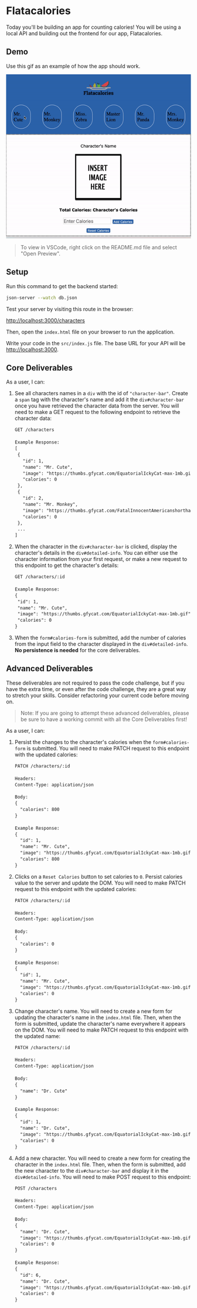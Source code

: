 # Flatacalories

Today you'll be building an app for counting calories! You will be using a local
API and building out the frontend for our app, Flatacalories.

## Demo

Use this gif as an example of how the app should work.

![Demo](assets/demo.gif)

> To view in VSCode, right click on the README.md file and select "Open Preview".

## Setup

Run this command to get the backend started:

```sh
json-server --watch db.json
```

Test your server by visiting this route in the browser:

[http://localhost:3000/characters](http://localhost:3000/characters)

Then, open the `index.html` file on your browser to run the application.

Write your code in the `src/index.js` file. The base URL for your API will be
[http://localhost:3000](http://localhost:3000).

## Core Deliverables

As a user, I can:

1. See all characters names in a `div` with the id of `"character-bar"`. Create
   a `span` tag with the character's name and add it the `div#character-bar`
   once you have retrieved the character data from the server. You will need to make a GET request to the
   following endpoint to retrieve the character data:

   ```txt
   GET /characters

   Example Response:
   [
    {
      "id": 1,
      "name": "Mr. Cute",
      "image": "https://thumbs.gfycat.com/EquatorialIckyCat-max-1mb.gif",
      "calories": 0
    },
    {
      "id": 2,
      "name": "Mr. Monkey",
      "image": "https://thumbs.gfycat.com/FatalInnocentAmericanshorthair-max-1mb.gif",
      "calories": 0
    },
    ...
   ]
   ```

2. When the character in the `div#character-bar` is clicked, display the
   character's details in the `div#detailed-info`. You can either use the character information from your first request, or make a new request to this endpoint to get the character's details:

   ```txt
   GET /characters/:id

   Example Response:
   {
    "id": 1,
    "name": "Mr. Cute",
    "image": "https://thumbs.gfycat.com/EquatorialIckyCat-max-1mb.gif",
    "calories": 0
   }
   ```

3. When the `form#calories-form` is submitted, add the number of calories from
   the input field to the character displayed in the `div#detailed-info`. **No
   persistence is needed** for the core deliverables.

## Advanced Deliverables

These deliverables are not required to pass the code challenge, but if you have
the extra time, or even after the code challenge, they are a great way to
stretch your skills. Consider refactoring your current code before moving on.

> Note: If you are going to attempt these advanced deliverables, please be sure to have a working commit with all the Core Deliverables first!

As a user, I can:

1. Persist the changes to the character's calories when the `form#calories-form`
   is submitted. You will need to make PATCH request to this endpoint with the
   updated calories:

   ```txt
   PATCH /characters/:id

   Headers:
   Content-Type: application/json

   Body:
   {
     "calories": 800
   }

   Example Response:
   {
     "id": 1,
     "name": "Mr. Cute",
     "image": "https://thumbs.gfycat.com/EquatorialIckyCat-max-1mb.gif",
     "calories": 800
   }
   ```

2. Clicks on a `Reset Calories` button to set calories to `0`. Persist calories
   value to the server and update the DOM. You will need to make PATCH request to this endpoint with the
   updated calories:

   ```txt
   PATCH /characters/:id

   Headers:
   Content-Type: application/json

   Body:
   {
     "calories": 0
   }

   Example Response:
   {
     "id": 1,
     "name": "Mr. Cute",
     "image": "https://thumbs.gfycat.com/EquatorialIckyCat-max-1mb.gif",
     "calories": 0
   }
   ```

3. Change character's name. You will need to create a new form for updating the
   character's name in the `index.html` file. Then, when the form is submitted,
   update the character's name everywhere it appears on the DOM. You will need to
   make PATCH request to this endpoint with the updated name:

   ```txt
   PATCH /characters/:id

   Headers:
   Content-Type: application/json

   Body:
   {
     "name": "Dr. Cute"
   }

   Example Response:
   {
     "id": 1,
     "name": "Dr. Cute",
     "image": "https://thumbs.gfycat.com/EquatorialIckyCat-max-1mb.gif",
     "calories": 0
   }
   ```

4. Add a new character. You will need to create a new form for creating the
   character in the `index.html` file. Then, when the form is submitted,
   add the new character to the `div#character-bar` and display it in the `div#detailed-info`. You will need to
   make POST request to this endpoint:

   ```txt
   POST /characters

   Headers:
   Content-Type: application/json

   Body:
   {
     "name": "Dr. Cute",
     "image": "https://thumbs.gfycat.com/EquatorialIckyCat-max-1mb.gif",
     "calories": 0
   }

   Example Response:
   {
     "id": 6,
     "name": "Dr. Cute",
     "image": "https://thumbs.gfycat.com/EquatorialIckyCat-max-1mb.gif",
     "calories": 0
   }
   ```
